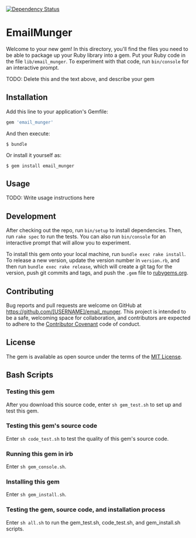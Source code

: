 [![Dependency Status](https://gemnasium.com/jhsu802701/email_munger.svg)](https://gemnasium.com/jhsu802701/email_munger)

# EmailMunger

Welcome to your new gem! In this directory, you'll find the files you need to be able to package up your Ruby library into a gem. Put your Ruby code in the file `lib/email_munger`. To experiment with that code, run `bin/console` for an interactive prompt.

TODO: Delete this and the text above, and describe your gem

## Installation

Add this line to your application's Gemfile:

```ruby
gem 'email_munger'
```

And then execute:

    $ bundle

Or install it yourself as:

    $ gem install email_munger

## Usage

TODO: Write usage instructions here

## Development

After checking out the repo, run `bin/setup` to install dependencies. Then, run `rake spec` to run the tests. You can also run `bin/console` for an interactive prompt that will allow you to experiment.

To install this gem onto your local machine, run `bundle exec rake install`. To release a new version, update the version number in `version.rb`, and then run `bundle exec rake release`, which will create a git tag for the version, push git commits and tags, and push the `.gem` file to [rubygems.org](https://rubygems.org).

## Contributing

Bug reports and pull requests are welcome on GitHub at https://github.com/[USERNAME]/email_munger. This project is intended to be a safe, welcoming space for collaboration, and contributors are expected to adhere to the [Contributor Covenant](contributor-covenant.org) code of conduct.


## License

The gem is available as open source under the terms of the [MIT License](http://opensource.org/licenses/MIT).

## Bash Scripts
### Testing this gem
After you download this source code, enter `sh gem_test.sh` to set up and test this gem.

### Testing this gem's source code
Enter `sh code_test.sh` to test the quality of this gem's source code.
### Running this gem in irb
Enter `sh gem_console.sh`.

### Installing this gem
Enter `sh gem_install.sh`.
### Testing the gem, source code, and installation process
Enter `sh all.sh` to run the gem_test.sh, code_test.sh, and gem_install.sh scripts.
